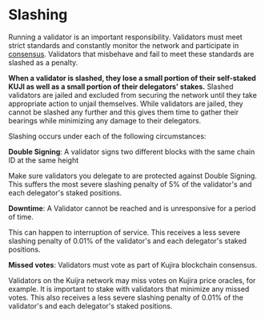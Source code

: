 # Slashing

Running a validator is an important responsibility. Validators must meet strict standards and constantly monitor the network and participate in [consensus](./#consensus). Validators that misbehave and fail to meet these standards are slashed as a penalty.

**When a validator is slashed, they lose a small portion of their self-staked KUJI as well as a small portion of their delegators' stakes.** Slashed validators are jailed and excluded from securing the network until they take appropriate action to unjail themselves. While validators are jailed, they cannot be slashed any further and this gives them time to gather their bearings while minimizing any damage to their delegators.

Slashing occurs under each of the following circumstances:

**Double Signing**: A validator signs two different blocks with the same chain ID at the same height

Make sure validators you delegate to are protected against Double Signing. This suffers the most severe slashing penalty of 5% of the validator's and each delegator's staked positions.

**Downtime**: A Validator cannot be reached and is unresponsive for a period of time.

This can happen to interruption of service. This receives a less severe slashing penalty of 0.01% of the validator's and each delegator's staked positions.

**Missed votes**: Validators must vote as part of Kujira blockchain consensus.

Validators on the Kuijra network may miss votes on Kujira price oracles, for example. It is important to stake with validators that minimize any missed votes. This also receives a less severe slashing penalty of 0.01% of the validator's and each delegator's staked positions.
